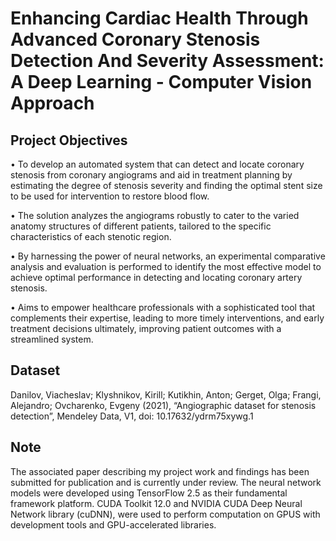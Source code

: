 # Enhancing Cardiac Health Through Advanced Coronary Stenosis Detection And  Severity Assessment: A Deep Learning - Computer Vision Approach

## Project Objectives

• To develop an automated system that can detect and locate coronary stenosis from coronary angiograms and aid in treatment planning by estimating the degree of stenosis severity and finding the optimal stent size to be used for intervention to restore blood flow.

• The solution analyzes the angiograms robustly to cater to the varied anatomy structures of different patients, tailored to the specific characteristics of each stenotic region.

• By harnessing the power of neural networks, an experimental comparative analysis and evaluation is performed to identify the most effective model to achieve optimal performance in detecting and locating coronary artery stenosis.

• Aims to empower healthcare professionals with a sophisticated tool that complements their expertise, leading to more timely interventions, and early treatment decisions ultimately, improving patient outcomes with a streamlined system.


## Dataset
Danilov, Viacheslav; Klyshnikov, Kirill; Kutikhin, Anton; Gerget, Olga; Frangi, Alejandro; Ovcharenko, Evgeny (2021), “Angiographic dataset for stenosis detection”, Mendeley Data, V1, doi: 10.17632/ydrm75xywg.1


## Note
The associated paper describing my project work and findings has been submitted for publication and is currently under review.
The neural network models were developed using TensorFlow 2.5 as their fundamental framework platform. CUDA Toolkit 12.0 and NVIDIA CUDA Deep Neural Network library (cuDNN), were used to perform computation on GPUS with development tools and GPU-accelerated libraries. 
